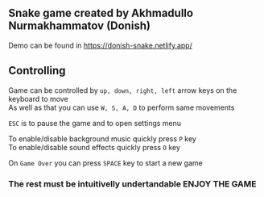 ## Snake game created by Akhmadullo Nurmakhammatov (Donish)

Demo can be found in https://donish-snake.netlify.app/

## Controlling

Game can be controlled by `up, down, right, left` arrow keys on the keyboard to move <br>
As well as that you can use `W, S, A, D` to perform same movements<br>

`ESC` is to pause the game and to open settings menu<br>

To enable/disable background music quickly press `P` key<br>
To enable/disable sound effects quickly press `O` key<br>

On `Game Over` you can press `SPACE` key to start a new game<br>

### The rest must be intuitivelly undertandable ENJOY THE GAME<br>
